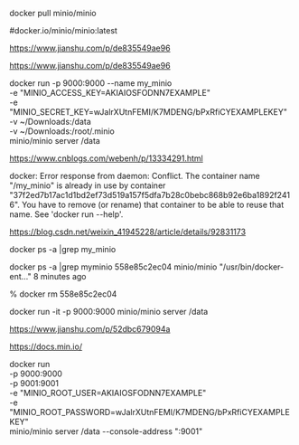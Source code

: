 docker pull minio/minio

#docker.io/minio/minio:latest

https://www.jianshu.com/p/de835549ae96


https://www.jianshu.com/p/de835549ae96

docker run -p 9000:9000 --name my_minio \
  -e "MINIO_ACCESS_KEY=AKIAIOSFODNN7EXAMPLE" \
  -e "MINIO_SECRET_KEY=wJalrXUtnFEMI/K7MDENG/bPxRfiCYEXAMPLEKEY" \
  -v  ~/Downloads:/data \
  -v  ~/Downloads:/root/.minio \
  minio/minio server /data

https://www.cnblogs.com/webenh/p/13334291.html

docker: Error response from daemon: Conflict. The container name "/my_minio" is already in use by container "37f2ed7b17ac1d1bd2ef73d519a157f5dfa7b28c0bebc868b92e6ba1892f2416". You have to remove (or rename) that container to be able to reuse that name.
See 'docker run --help'.


https://blog.csdn.net/weixin_41945228/article/details/92831173

 docker ps -a |grep my_minio


docker ps -a |grep myminio
558e85c2ec04   minio/minio              "/usr/bin/docker-ent…"   8 minutes ago       

 % docker rm 558e85c2ec04

 docker run -it -p 9000:9000 minio/minio server /data

 https://www.jianshu.com/p/52dbc679094a

 https://docs.min.io/



 docker run \
  -p 9000:9000 \
  -p 9001:9001 \
  -e "MINIO_ROOT_USER=AKIAIOSFODNN7EXAMPLE" \
  -e "MINIO_ROOT_PASSWORD=wJalrXUtnFEMI/K7MDENG/bPxRfiCYEXAMPLEKEY" \
  minio/minio server /data --console-address ":9001"

  